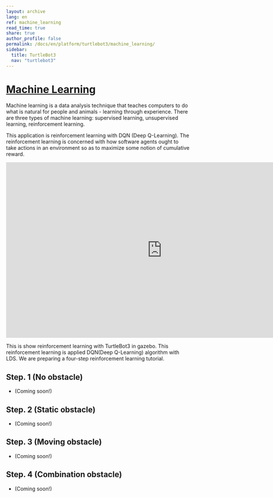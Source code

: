 ```yaml
---
layout: archive
lang: en
ref: machine_learning
read_time: true
share: true
author_profile: false
permalink: /docs/en/platform/turtlebot3/machine_learning/
sidebar:
  title: TurtleBot3
  nav: "turtlebot3"
---
```


<div style="counter-reset: h1 13"></div>

# [Machine Learning](#machine-learning)
Machine learning is a data analysis technique that teaches computers to do what is natural for people and animals - learning through experience. There are three types of machine learning: supervised learning, unsupervised learning, reinforcement learning. 

This application is reinforcement learning with DQN (Deep Q-Learning). The reinforcement learning is concerned with how software agents ought to take actions in an environment so as to maximize some notion of cumulative reward.


<iframe width="854" height="480" src="https://www.youtube.com/embed/WADmP0wzLxs" frameborder="0" allow="autoplay; encrypted-media" allowfullscreen></iframe>

This is show reinforcement learning with TurtleBot3 in gazebo.
This reinforcement learning is applied DQN(Deep Q-Learning) algorithm with LDS.
We are preparing a four-step reinforcement learning tutorial.

## Step. 1 (No obstacle)
- (Coming soon!)

## Step. 2 (Static obstacle)
- (Coming soon!)

## Step. 3 (Moving obstacle)
- (Coming soon!)

## Step. 4 (Combination obstacle)
- (Coming soon!)
